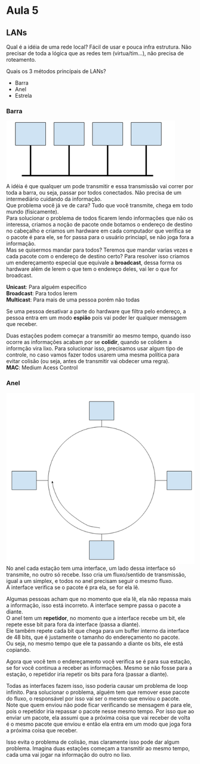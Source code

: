 # Aula 5

## LANs
Qual é a idéia de uma rede local? Fácil de usar e pouca infra estrutura. Não precisar de toda a lógica que as redes tem (virtua/tim...), não precisa de roteamento.  

Quais os 3 métodos princípais de LANs?  
* Barra  
* Anel  
* Estrela  

### Barra 
![Barra](1.PNG)  
A idéia é que qualquer um pode transmitir e essa transmissão vai correr por toda a barra, ou seja, passar por todos conectados. Não precisa de um intermediário cuidando da informação.  
Que problema você já ve de cara? Tudo que você transmite, chega em todo mundo (físicamente).  
Para solucionar o problema de todos ficarem lendo informações que não os interessa, criamos a noção de pacote onde botamos o endereço de destino no cabeçalho e criamos um hardware em cada computador que verifica se o pacote é para ele, se for passa para o usuário princiapl, se não joga fora a informação.  
Mas se quisermos mandar para todos? Teremos que mandar varias vezes e cada pacote com o endereço de destino certo? Para resolver isso criamos um endereçamento especial que equivale a **broadcast**, dessa forma os hardware além de lerem o que tem o endereço deles, vai ler o que for broadcast.  

**Unicast**: Para alguém específico  
**Broadcast**: Para todos lerem  
**Multicast**: Para mais de uma pessoa porém não todas  

Se uma pessoa desativar a parte do hardware que filtra pelo endereço, a pessoa entra em um modo **espião** pois vai poder ler qualquer mensagem que receber.  

Duas estações podem começar a transmitir ao mesmo tempo, quando isso ocorre as informações acabam por se **colidir**, quando se colidem a informção vira lixo. Para solucionar isso, precisamos usar algum tipo de controle, no caso vamos fazer todos usarem uma mesma política para evitar colisão (ou seja, antes de transmitir vai obdecer uma regra).  
**MAC**: Medium Acess Control  

### Anel 
![Anel](2.PNG)
No anel cada estação tem uma interface, um lado dessa interface só transmite, no outro só recebe. Isso cria um fluxo/sentido de transmissão, igual a um simplex, e todos no anel precisam seguir o mesmo fluxo.   
A interface verifica se o pacote é pra ela, se for ela lê.  

Algumas pessoas acham que no momento que ela lê, ela não repassa mais a informação, isso está incorreto. A interface sempre passa o pacote a diante.  
O anel tem um **repetidor**, no momento que a interface recebe um bit, ele repete esse bit para fora da interface (passa a diante).  
Ele também repete cada bit que chega para um buffer interno da interface de 48 bits, que é justamente o tamanho do endereçamento no pacote.  
Ou seja, no mesmo tempo que ele ta passando a diante os bits, ele está copiando.  

Agora que você tem o endereçamento você verifica se é para sua estação, se for você continua a receber as informações. Mesmo se não fosse para a estação, o repetidor iria repetir os bits para fora (passar a diante).  

Todas as interfaces fazem isso, isso poderia causar um problema de loop infinito. Para solucionar o problema, alguém tem que remover esse pacote do fluxo, o responsável por isso vai ser o mesmo que enviou o pacote.  
Note que quem enviou não pode ficar verificando se mensagem é para ele, pois o repetidor iria repassar o pacote nesse mesmo tempo. Por isso que ao enviar um pacote, ela assumi que a próxima coisa que vai receber de volta é o mesmo pacote que enviou e então ela entra em um modo que joga fora a próxima coisa que receber.  

Isso evita o problema de colisão, mas claramente isso pode dar algum problema. Imagina duas estações começam a transmitir ao mesmo tempo, cada uma vai jogar na informação do outro no lixo.  
